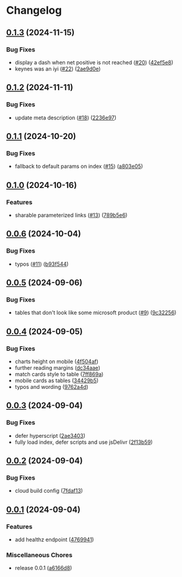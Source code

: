 # Changelog

## [0.1.3](https://github.com/shanehull/debtrecyclingcalc.com/compare/v0.1.2...v0.1.3) (2024-11-15)


### Bug Fixes

* display a dash when net positive is not reached ([#20](https://github.com/shanehull/debtrecyclingcalc.com/issues/20)) ([42ef5e8](https://github.com/shanehull/debtrecyclingcalc.com/commit/42ef5e8372e8ee5602f5363e68ce60b8cb1d6e95))
* keynes was an iyi ([#22](https://github.com/shanehull/debtrecyclingcalc.com/issues/22)) ([2ae9d0e](https://github.com/shanehull/debtrecyclingcalc.com/commit/2ae9d0ee875273bb98bf4bfe30efac2754a13178))

## [0.1.2](https://github.com/shanehull/debtrecyclingcalc.com/compare/v0.1.1...v0.1.2) (2024-11-11)


### Bug Fixes

* update meta description ([#18](https://github.com/shanehull/debtrecyclingcalc.com/issues/18)) ([2236e97](https://github.com/shanehull/debtrecyclingcalc.com/commit/2236e97ed1b0af6a5a0e022d515f886719fb8a20))

## [0.1.1](https://github.com/shanehull/debtrecyclingcalc.com/compare/v0.1.0...v0.1.1) (2024-10-20)


### Bug Fixes

* fallback to default params on index ([#15](https://github.com/shanehull/debtrecyclingcalc.com/issues/15)) ([a803e05](https://github.com/shanehull/debtrecyclingcalc.com/commit/a803e0536eb80aa925d7a35f3e703e67436fdd28))

## [0.1.0](https://github.com/shanehull/debtrecyclingcalc.com/compare/v0.0.6...v0.1.0) (2024-10-16)


### Features

* sharable parameterized links ([#13](https://github.com/shanehull/debtrecyclingcalc.com/issues/13)) ([789b5e6](https://github.com/shanehull/debtrecyclingcalc.com/commit/789b5e681ef0537a680731af18845cc67920525c))

## [0.0.6](https://github.com/shanehull/debtrecyclingcalc.com/compare/v0.0.5...v0.0.6) (2024-10-04)


### Bug Fixes

* typos ([#11](https://github.com/shanehull/debtrecyclingcalc.com/issues/11)) ([b93f544](https://github.com/shanehull/debtrecyclingcalc.com/commit/b93f544e66137ecc37f0eba27ffde2bbc2499499))

## [0.0.5](https://github.com/shanehull/debtrecyclingcalc.com/compare/v0.0.4...v0.0.5) (2024-09-06)


### Bug Fixes

* tables that don't look like some microsoft product ([#9](https://github.com/shanehull/debtrecyclingcalc.com/issues/9)) ([9c32256](https://github.com/shanehull/debtrecyclingcalc.com/commit/9c32256fb67e4a9ad1aae2472efa7d10dbb76721))

## [0.0.4](https://github.com/shanehull/debtrecyclingcalc.com/compare/v0.0.3...v0.0.4) (2024-09-05)


### Bug Fixes

* charts height on mobile ([4f504af](https://github.com/shanehull/debtrecyclingcalc.com/commit/4f504afc2838db1d15106927a58540194e20ab82))
* further reading margins ([dc34aae](https://github.com/shanehull/debtrecyclingcalc.com/commit/dc34aaee2831f32cc665593286beab8a185fd7ea))
* match cards style to table ([7ff869a](https://github.com/shanehull/debtrecyclingcalc.com/commit/7ff869afc3ed8d334072f744b8f58b8bc1b2b70a))
* mobile cards as tables ([34429b5](https://github.com/shanehull/debtrecyclingcalc.com/commit/34429b53dd1b7d1d5e5615c781cadd302bfaea14))
* typos and wording ([9762a4d](https://github.com/shanehull/debtrecyclingcalc.com/commit/9762a4df25a6f16ff0ecace71ad1aac59e8034bc))

## [0.0.3](https://github.com/shanehull/debtrecyclingcalc.com/compare/v0.0.2...v0.0.3) (2024-09-04)


### Bug Fixes

* defer hyperscript ([2ae3403](https://github.com/shanehull/debtrecyclingcalc.com/commit/2ae34031e18bf242ae40e73e5a191a1ce7bfc5c1))
* fully load index, defer scripts and use jsDelivr ([2f13b59](https://github.com/shanehull/debtrecyclingcalc.com/commit/2f13b598284da78e727e7ce59628f900a3305542))

## [0.0.2](https://github.com/shanehull/debtrecyclingcalc.com/compare/v0.0.1...v0.0.2) (2024-09-04)


### Bug Fixes

* cloud build config ([7fdaf13](https://github.com/shanehull/debtrecyclingcalc.com/commit/7fdaf130311336d97155be3c0f81dd5fb4d585c5))

## [0.0.1](https://github.com/shanehull/debtrecyclingcalc.com/compare/v0.0.1...v0.0.1) (2024-09-04)


### Features

* add healthz endpoint ([4769941](https://github.com/shanehull/debtrecyclingcalc.com/commit/476994127a7a24dc7fe000ec9f99089f39dad058))


### Miscellaneous Chores

* release 0.0.1 ([a6166d8](https://github.com/shanehull/debtrecyclingcalc.com/commit/a6166d8931cf0fd49a5766f0d48323cfb5c4de69))

